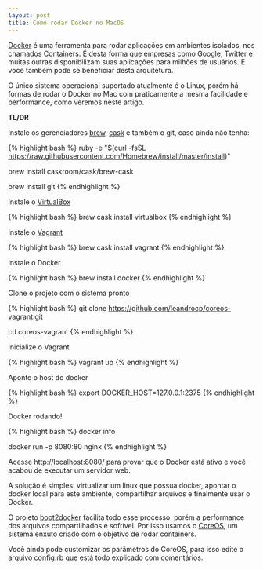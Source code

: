 ```yaml
---
layout: post
title: Como rodar Docker no MacOS
---
```


[Docker](https://www.docker.com/) é uma ferramenta para rodar aplicações em ambientes isolados, nos chamados Containers. É desta forma que empresas como Google, Twitter e muitas outras disponibilizam suas aplicações para milhões de usuários. E você também pode se beneficiar desta arquitetura.

O único sistema operacional suportado atualmente é o Linux, porém há formas de rodar o Docker no Mac com praticamente a mesma facilidade e performance, como veremos neste artigo.

**TL/DR**

Instale os gerenciadores [brew](http://brew.sh/), [cask](https://github.com/caskroom/homebrew-cask) e também o git, caso ainda não tenha:

{% highlight bash %}
ruby -e "$(curl -fsSL
https://raw.githubusercontent.com/Homebrew/install/master/install)"

brew install caskroom/cask/brew-cask

brew install git
{% endhighlight %}

Instale o [VirtualBox](https://www.virtualbox.org/)

{% highlight bash %}
brew cask install virtualbox
{% endhighlight %}

Instale o [Vagrant](https://www.vagrantup.com/)

{% highlight bash %}
brew cask install vagrant
{% endhighlight %}

Instale o Docker

{% highlight bash %}
brew install docker
{% endhighlight %}

Clone o projeto com o sistema pronto

{% highlight bash %}
git clone https://github.com/leandrocp/coreos-vagrant.git

cd coreos-vagrant
{% endhighlight %}

Inicialize o Vagrant

{% highlight bash %}
vagrant up
{% endhighlight %}

Aponte o host do docker

{% highlight bash %}
export DOCKER_HOST=127.0.0.1:2375
{% endhighlight %}

Docker rodando!

{% highlight bash %}
docker info

docker run -p 8080:80 nginx
{% endhighlight %}

Acesse http://localhost:8080/ para provar que o Docker está ativo e você acabou de executar um servidor web.

A solução é simples: virtualizar um linux que possua docker, apontar o docker local para este ambiente, compartilhar arquivos e finalmente usar o Docker.

O projeto [boot2docker](http://boot2docker.io/) facilita todo esse processo, porém a performance dos arquivos compartilhados é sofrível. Por isso usamos o [CoreOS](https://coreos.com/), um sistema enxuto criado com o objetivo de rodar containers.

Você ainda pode customizar os parâmetros do CoreOS, para isso edite o arquivo [config.rb](https://github.com/leandrocp/coreos-vagrant/blob/master/config.rb) que está todo explicado com comentários.
